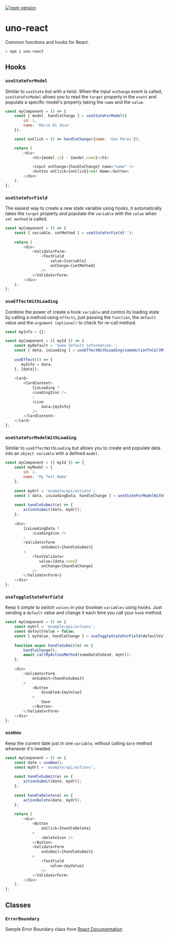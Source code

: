 [![npm version](https://badge.fury.io/js/uno-react.svg)](https://badge.fury.io/js/uno-react)

# uno-react
Common functions and hooks for React.

```bash
> npm i uno-react
```

## Hooks

### `useStateForModel`

Similar to `useState` but with a twist. When the input `onChange` event is called, `useStateForModel` allows you to read the `target` property in the `event` and populate a specific model's property taking the `name` and the `value`.

```javascript
const myComponent = () => {
    const [ model, handleChange ] = useStateForModel({
        id: 1,
        name: 'Mario Di Vece'
    });

    const onClick = () => handleChange({name: 'Geo Perez'});

    return (
        <div>
            <h1>{model.id} - {model.name}</h1>

            <input onChange={handleChange} name="name" />
            <button onClick={onClick}>Set Name</button>
        </div>
    );
};
```

### `useStateForField`
The easiest way to create a new state variable using hooks, it automatically takes the `target` property and populate the `variable` with the `value` when `set method` is called.

```javascript
const myComponent = () => {
    const [ variable, setMethod ] = useStateForField('');
    
    return (
        <div>
            <ValidatorForm>
                <TextField
                    value={variable}
                    onChange={setMethod}
                />
            </ValidatorForm>
        </div>
    );
};
```

### `useEffectWithLoading`
Combine the power of create a hook `variable` and control its loading state by calling a method using `effects`, just passing the `function`, the `default` value and the `argument (optional)` to check for re-call method.

```javascript
const myInfo = {};

const myComponent = ({ myId }) => {
    const myDefault = 'Some default information.';
    const [ data, isLoading ] = useEffectWithLoading(someActionToCallMyData(myId), myDefault, argument || []);
    
    useEffect(() => {
       myInfo = data;
    }, [data]);
    
    <Card>
        <CardContent>
            {isLoading ?
            <LoadingIcon />
            :
            <Line
                data={myInfo}
            />
        </CardContent>
    </Card>
};
```

### `useStateForModelWithLoading`
Similar to `useEffectWithLoading` but allows you to create and populate data into an `object variable` with a defined `model`.

```javascript
const myComponent = ({ myId }) => {
    const myModel = {
        id: 1,
        name: 'My Test Name'
    };
    
    const myUrl = 'example/api/actions';
    const [ data, isLoadingData, handleChange ] = useStateForModelWithLoading(someActionToCallMyData(myId), myModel, argument || []);
    
    const handleSubmit(e) => {
        actionSubmit(data, myUrl);
    };
    
    <div>
        {isLoadingData ?
            <LoadingIcon />
        :
        <ValidatorForm
                onSubmit={handleSubmit}
        >
            <TextValidator
               value={data.name}
                onChange={handleChange}
            />
        </ValidatorForm>}
    </div>
};
```

### `useToggleStateForField`
Keep it simple to switch `values` in your boolean `variables` using hooks. Just sending a `default` value and change it each time you call your `hook` method.

```javascript
const myComponent = () => {
    const myUrl = 'example/api/actions';
    const defaultValue = false;
    const [ myValue, handleChange ] = useToggleStateForField(defaultValue);
    
    function async handleSubmit(e) => {
        handleChange();
        await callMyActionMethod(someDataToSend, myUrl);
    };
    
    <div>
        <ValidatorForm
            onSubmit={handleSubmit}
        >
            <Button
                disabled={myValue}
            >
                Save
            </Button>
        </ValidatorForm>
    </div>
};
```

### `useNow`
Keep the current date just in one `variable`, without calling `date` method whenever it's needed.

```javascript
const myComponent = () => {
    const date = useNow();
    const myUrl = 'example/api/actions';
    
    const handleSubmit(e) => {
        actionSubmit(date, myUrl);
    };
    
    const handleDelete(e) => {
        actionDelete(date, myUrl);
    };
    
    return (
        <div>
            <Button
                onClick={handleDelete}
            >
                <DeleteIcon />
            </Button>
            <ValidatorForm
                onSubmit={handleSubmit}
            >
                <TextField
                    value={myValue}
                />
            </ValidatorForm>
        </div>
    );
};
```

## Classes

### `ErrorBoundary`

Sample Error Boundary class from [React Documentation](https://reactjs.org/docs/error-boundaries.html)
